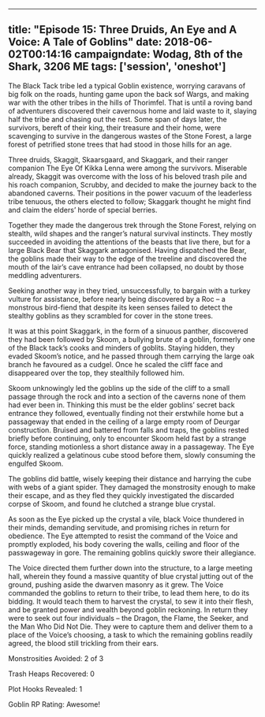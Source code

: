 
---
title: "Episode 15: Three Druids, An Eye and A Voice: A Tale of Goblins"
date: 2018-06-02T00:14:16
campaigndate: Wodag, 8th of the Shark, 3206 ME
tags: ['session', 'oneshot']
---

The Black Tack tribe led a typical Goblin existence, worrying caravans of big folk on the roads, hunting game upon the back sof Wargs, and making war with the other tribes in the hills of Thorimfel. That is until a roving band of adventurers discovered their cavernous home and laid waste to it, slaying half the tribe and chasing out the rest. Some span of days later, the survivors, bereft of their king, their treasure and their home, were scavenging to survive in the dangerous wastes of the Stone Forest, a large forest of petrified stone trees that had stood in those hills for an age.

Three druids, Skaggit, Skaarsgaard, and Skaggark, and their ranger companion The Eye Of Kikka Lenna were among the survivors. Miserable already, Skaggit was overcome with the loss of his beloved trash pile and his roach companion, Scrubby, and decided to make the journey back to the abandoned caverns. Their positions in the power vacuum of the leaderless tribe tenuous, the others elected to follow; Skaggark thought he might find and claim the elders’ horde of special berries.

Together they made the dangerous trek through the Stone Forest, relying on stealth, wild shapes and the ranger’s natural survival instincts. They mostly succeeded in avoiding the attentions of the beasts that live there, but for a large Black Bear that Skaggark antagonised. Having dispatched the Bear, the goblins made their way to the edge of the treeline and discovered the mouth of the lair’s cave entrance had been collapsed, no doubt by those meddling adventurers.

Seeking another way in they tried, unsuccessfully, to bargain with a turkey vulture for assistance, before nearly being discovered by a Roc – a monstrous bird-fiend that despite its keen senses failed to detect the stealthy goblins as they scrambled for cover in the stone trees.

It was at this point Skaggark, in the form of a sinuous panther, discovered they had been followed by Skoom, a bullying brute of a goblin, formerly one of the Black tack’s cooks and minders of goblits. Staying hidden, they evaded Skoom’s notice, and he passed through them carrying the large oak branch he favoured as a cudgel. Once he scaled the cliff face and disappeared over the top, they stealthily followed him.

Skoom unknowingly led the goblins up the side of the cliff to a small passage through the rock and into a section of the caverns none of them had ever been in. Thinking this must be the elder goblins’ secret back entrance they followed, eventually finding not their erstwhile home but a passageway that ended in the ceiling of a large empty room of Deurgar construction. Bruised and battered from falls and traps, the goblins rested briefly before continuing, only to encounter Skoom held fast by a strange force, standing motionless a short distance away in a passageway. The Eye quickly realized a gelatinous cube stood before them, slowly consuming the engulfed Skoom.

The goblins did battle, wisely keeping their distance and harrying the cube with webs of a giant spider. They damaged the monstrosity enough to make their escape, and as they fled they quickly investigated the discarded corpse of Skoom, and found he clutched a strange blue crystal.

As soon as the Eye picked up the crystal a vile, black Voice thundered in their minds, demanding servitude, and promising riches in return for obedience. The Eye attempted to resist the command of the Voice and promptly exploded, his body covering the walls, ceiling and floor of the passwageway in gore. The remaining goblins quickly swore their allegiance.

The Voice directed them further down into the structure, to a large meeting hall, wherein they found a massive quantity of blue crystal jutting out of the ground, pushing aside the dwarven masonry as it grew. The Voice commanded the goblins to return to their tribe, to lead them here, to do its bidding. It would teach them to harvest the crystal, to sew it into their flesh, and be granted power and wealth beyond goblin reckoning. In return they were to seek out four individuals – the Dragon, the Flame, the Seeker, and the Man Who Did Not Die. They were to capture them and deliver them to a place of the Voice’s choosing, a task to which the remaining goblins readily agreed, the blood still trickling from their ears.

Monstrosities Avoided: 2 of 3

Trash Heaps Recovered: 0

Plot Hooks Revealed: 1

Goblin RP Rating: Awesome!


